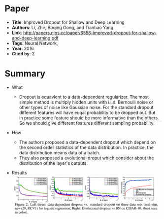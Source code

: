 # Paper

* **Title**: Improved Dropout for Shallow and Deep Learning
* **Authors**: Li, Zhe, Boqing Gong, and Tianbao Yang
* **Link**: http://papers.nips.cc/paper/6556-improved-dropout-for-shallow-and-deep-learning.pdf
* **Tags**: Neural Network,
* **Year**: 2016
* **Cited by**: 2

# Summary

* What
    * Dropout is equavlent to a data-dependent regularizer. The most simple method is 
multiply hidden units with i.i.d. Bernoulli noise or other types of noise like Gaussian noise.
For the standard dropout different features will have euqal probability to be dropped out. But in 
practice some feature should be more informative than the others. So we should give different features different
sampling probability.

* How
    * The authors proposed a data-dependent dropout which depend on the second order statistics of the data distribution.
In practice, the data distribution means data of a batch.
    * They also proposed a evolutional droput which consider about the distribution
of the layer's outputs.
  
* Results
![Algorithm](images/Improved_dropout.png)
